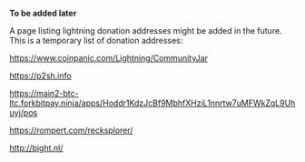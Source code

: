 __To be added later__

A page listing lightning donation addresses might be added in the future. This is a temporary list of donation addresses:

https://www.coinpanic.com/Lightning/CommunityJar

https://p2sh.info

https://main2-btc-ltc.forkbitpay.ninja/apps/Hoddr1KdzJcBf9MbhfXHziL1nnrtw7uMFWkZqL9Uhuyj/pos

https://rompert.com/recksplorer/

http://bight.nl/

